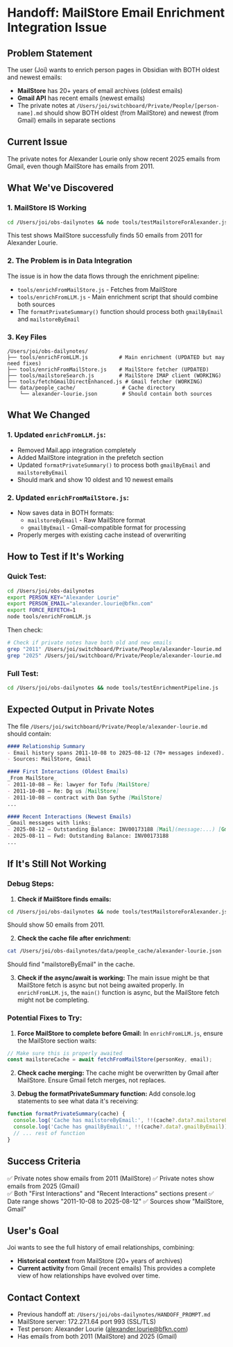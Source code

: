 # Handoff: MailStore Email Enrichment Integration Issue

## Problem Statement
The user (Joi) wants to enrich person pages in Obsidian with BOTH oldest and newest emails:
- **MailStore** has 20+ years of email archives (oldest emails)
- **Gmail API** has recent emails (newest emails)
- The private notes at `/Users/joi/switchboard/Private/People/[person-name].md` should show BOTH oldest (from MailStore) and newest (from Gmail) emails in separate sections

## Current Issue
The private notes for Alexander Lourie only show recent 2025 emails from Gmail, even though MailStore has emails from 2011.

## What We've Discovered

### 1. MailStore IS Working
```bash
cd /Users/joi/obs-dailynotes && node tools/testMailstoreForAlexander.js
```
This test shows MailStore successfully finds 50 emails from 2011 for Alexander Lourie.

### 2. The Problem is in Data Integration
The issue is in how the data flows through the enrichment pipeline:
- `tools/enrichFromMailStore.js` - Fetches from MailStore
- `tools/enrichFromLLM.js` - Main enrichment script that should combine both sources
- The `formatPrivateSummary()` function should process both `gmailByEmail` and `mailstoreByEmail`

### 3. Key Files
```
/Users/joi/obs-dailynotes/
├── tools/enrichFromLLM.js          # Main enrichment (UPDATED but may need fixes)
├── tools/enrichFromMailStore.js    # MailStore fetcher (UPDATED)
├── tools/mailstoreSearch.js        # MailStore IMAP client (WORKING)
├── tools/fetchGmailDirectEnhanced.js # Gmail fetcher (WORKING)
└── data/people_cache/               # Cache directory
    └── alexander-lourie.json        # Should contain both sources
```

## What We Changed

### 1. Updated `enrichFromLLM.js`:
- Removed Mail.app integration completely
- Added MailStore integration in the prefetch section
- Updated `formatPrivateSummary()` to process both `gmailByEmail` and `mailstoreByEmail`
- Should mark and show 10 oldest and 10 newest emails

### 2. Updated `enrichFromMailStore.js`:
- Now saves data in BOTH formats:
  - `mailstoreByEmail` - Raw MailStore format
  - `gmailByEmail` - Gmail-compatible format for processing
- Properly merges with existing cache instead of overwriting

## How to Test if It's Working

### Quick Test:
```bash
cd /Users/joi/obs-dailynotes
export PERSON_KEY="Alexander Lourie"
export PERSON_EMAIL="alexander.lourie@bfkn.com"
export FORCE_REFETCH=1
node tools/enrichFromLLM.js
```

Then check:
```bash
# Check if private notes have both old and new emails
grep "2011" /Users/joi/switchboard/Private/People/alexander-lourie.md
grep "2025" /Users/joi/switchboard/Private/People/alexander-lourie.md
```

### Full Test:
```bash
cd /Users/joi/obs-dailynotes && node tools/testEnrichmentPipeline.js
```

## Expected Output in Private Notes

The file `/Users/joi/switchboard/Private/People/alexander-lourie.md` should contain:

```markdown
#### Relationship Summary
- Email history spans 2011-10-08 to 2025-08-12 (70+ messages indexed).
- Sources: MailStore, Gmail

#### First Interactions (Oldest Emails)
_From MailStore_
- 2011-10-08 — Re: lawyer for Tofu [MailStore]
- 2011-10-08 — Re: Dg us [MailStore]
- 2011-10-08 — contract with Dan Sythe [MailStore]
...

#### Recent Interactions (Newest Emails)
_Gmail messages with links:_
- 2025-08-12 — Outstanding Balance: INV00173188 [Mail](message:...) [Gmail](https://mail.google.com/...)
- 2025-08-11 — Fwd: Outstanding Balance: INV00173188
...
```

## If It's Still Not Working

### Debug Steps:

1. **Check if MailStore finds emails:**
```bash
cd /Users/joi/obs-dailynotes && node tools/testMailstoreForAlexander.js
```
Should show 50 emails from 2011.

2. **Check the cache file after enrichment:**
```bash
cat /Users/joi/obs-dailynotes/data/people_cache/alexander-lourie.json | grep -o "mailstoreByEmail"
```
Should find "mailstoreByEmail" in the cache.

3. **Check if the async/await is working:**
The main issue might be that MailStore fetch is async but not being awaited properly.
In `enrichFromLLM.js`, the `main()` function is async, but the MailStore fetch might not be completing.

### Potential Fixes to Try:

1. **Force MailStore to complete before Gmail:**
In `enrichFromLLM.js`, ensure the MailStore section waits:
```javascript
// Make sure this is properly awaited
const mailstoreCache = await fetchFromMailStore(personKey, email);
```

2. **Check cache merging:**
The cache might be overwritten by Gmail after MailStore. Ensure Gmail fetch merges, not replaces.

3. **Debug the formatPrivateSummary function:**
Add console.log statements to see what data it's receiving:
```javascript
function formatPrivateSummary(cache) {
  console.log('Cache has mailstoreByEmail:', !!(cache?.data?.mailstoreByEmail));
  console.log('Cache has gmailByEmail:', !!(cache?.data?.gmailByEmail));
  // ... rest of function
}
```

## Success Criteria
✅ Private notes show emails from 2011 (MailStore)
✅ Private notes show emails from 2025 (Gmail)  
✅ Both "First Interactions" and "Recent Interactions" sections present
✅ Date range shows "2011-10-08 to 2025-08-12"
✅ Sources show "MailStore, Gmail"

## User's Goal
Joi wants to see the full history of email relationships, combining:
- **Historical context** from MailStore (20+ years of archives)
- **Current activity** from Gmail (recent emails)
This provides a complete view of how relationships have evolved over time.

## Contact Context
- Previous handoff at: `/Users/joi/obs-dailynotes/HANDOFF_PROMPT.md`
- MailStore server: 172.27.1.64 port 993 (SSL/TLS)
- Test person: Alexander Lourie (alexander.lourie@bfkn.com)
- Has emails from both 2011 (MailStore) and 2025 (Gmail)
